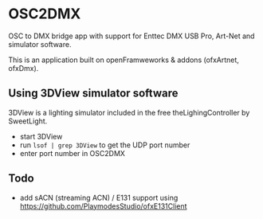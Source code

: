 # OSC2DMX
OSC to DMX bridge app with support for Enttec DMX USB Pro, Art-Net and simulator software.

This is an application built on openFramweworks & addons (ofxArtnet, ofxDmx).

## Using 3DView simulator software

3DView is a lighting simulator included in the free theLighingController by SweetLight.

- start 3DView
- run `lsof | grep 3DView` to get the UDP port number
- enter port number in OSC2DMX

## Todo
- add sACN (streaming ACN) / E131 support using https://github.com/PlaymodesStudio/ofxE131Client
